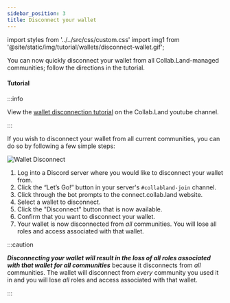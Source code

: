 ```yaml
---
sidebar_position: 3
title: Disconnect your wallet
---
```

import styles from '../../src/css/custom.css'
import img1 from '@site/static/img/tutorial/wallets/disconnect-wallet.gif';

You can now quickly disconnect your wallet from all Collab.Land-managed communities; follow the directions in the tutorial.

#### Tutorial

:::info

View the [wallet disconnection tutorial](https://www.youtube.com/watch?v=nPZ0X2SGphQ&list=PLQbEq7a9kYPnufJFY8XDr5HjvPaThjoS-&index=8&t=125s) on the Collab.Land youtube channel.

:::

If you wish to disconnect your wallet from all current communities, you can do so by following a few simple steps:

<div class="text--center">
  <img  src={img1} alt="Wallet Disconnect" />
</div>

1. Log into a Discord server where you would like to disconnect your wallet from.
2. Click the “Let’s Go!” button in your server's `#collabland-join` channel.
3. Click through the bot prompts to the connect.collab.land website.
4. Select a wallet to disconnect.
5. Click the "Disconnect" button that is now available.
6. Confirm that you want to disconnect your wallet.
7. Your wallet is now disconnected from _all_ communities. You will lose all roles and access associated with that wallet.

:::caution

**_Disconnecting your wallet will result in the loss of all roles associated with that wallet for all communities_** because it disconnects from _all_ communities. The wallet will disconnect from _every_ community you used it in and you will lose _all_ roles and access associated with that wallet.

:::
